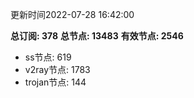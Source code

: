 更新时间2022-07-28 16:42:00

**总订阅: 378**
**总节点: 13483**
**有效节点: 2546**
- ss节点: 619
- v2ray节点: 1783
- trojan节点: 144
